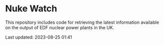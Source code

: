 # Nuke Watch

This repository includes code for retrieving the latest information available on the output of EDF nuclear power plants in the UK.

Last updated: 2023-08-25 01:41